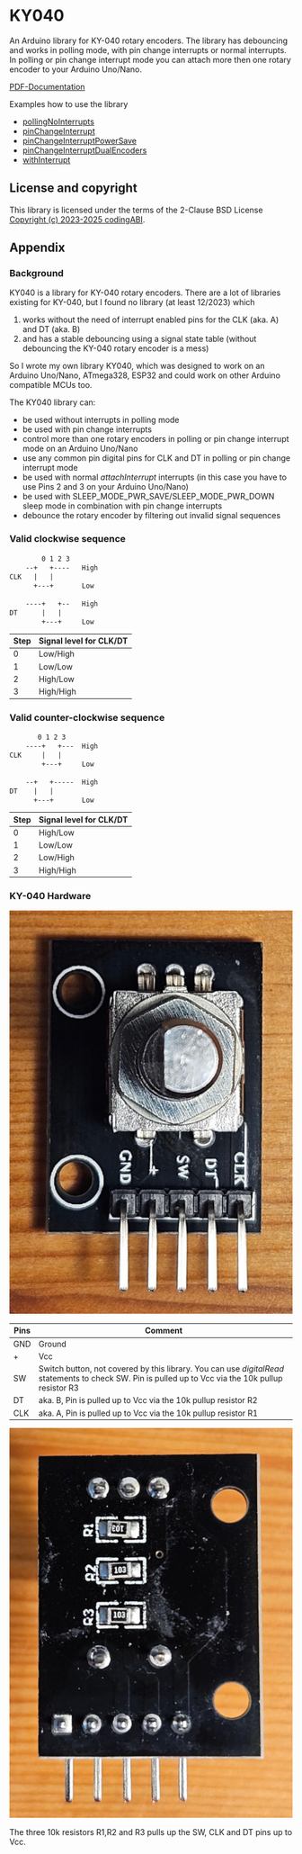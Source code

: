 # KY040
An Arduino library for KY-040 rotary encoders. The library has debouncing and works in polling mode, with pin change interrupts or normal interrupts. In polling or pin change interrupt mode you can attach more then one rotary encoder to your Arduino Uno/Nano.

[PDF-Documentation](KY040.pdf)

Examples how to use the library
- [pollingNoInterrupts](/examples/pollingNoInterrupts/pollingNoInterrupts.ino)
- [pinChangeInterrupt](/examples/pinChangeInterrupt/pinChangeInterrupt.ino)
- [pinChangeInterruptPowerSave](/examples/pinChangeInterruptPowerSave/pinChangeInterruptPowerSave.ino)
- [pinChangeInterruptDualEncoders](/examples/pinChangeInterruptDualEncoders/pinChangeInterruptDualEncoders.ino)
- [withInterrupt](/examples/withInterrupt/withInterrupt.ino)

## License and copyright
This library is licensed under the terms of the 2-Clause BSD License [Copyright (c) 2023-2025 codingABI](LICENSE.txt). 

## Appendix
### Background
KY040 is a library for KY-040 rotary encoders. There are a lot of libraries existing for KY-040, but I found no library (at least 12/2023) which 

1. works without the need of interrupt enabled pins for the CLK (aka. A) and DT (aka. B)
2. and has a stable debouncing using a signal state table (without debouncing the KY-040 rotary encoder is a mess)

So I wrote my own library KY040, which was designed to work on an Arduino Uno/Nano, ATmega328, ESP32 and could work on other Arduino compatible MCUs too.

The KY040 library can:
- be used without interrupts in polling mode
- be used with pin change interrupts
- control more than one rotary encoders in polling or pin change interrupt mode on an Arduino Uno/Nano
- use any common pin digital pins for CLK and DT in polling or pin change interrupt mode
- be used with normal *attachInterrupt* interrupts (in this case you have to use Pins 2 and 3 on your Arduino Uno/Nano)
- be used with SLEEP_MODE_PWR_SAVE/SLEEP_MODE_PWR_DOWN sleep mode in combination with pin change interrupts
- debounce the rotary encoder by filtering out invalid signal sequences

### Valid clockwise sequence

```
        0 1 2 3
    --+   +----   High
CLK   |   |
      +---+       Low
      
    ----+   +--   High
DT      |   |
        +---+     Low
```
| Step  | Signal level for CLK/DT |
| ------------- | ------------- |
| 0  | Low/High  |
| 1  | Low/Low  |
| 2  | High/Low  |
| 3  | High/High  |

### Valid counter-clockwise sequence

```
       0 1 2 3
    ----+   +---  High
CLK     |   |
        +---+     Low
        
    --+   +-----  High
DT    |   |
      +---+       Low
```

| Step  | Signal level for CLK/DT |
| ------------- | ------------- |
| 0  | High/Low  |
| 1  | Low/Low  |
| 2  | Low/High  |
| 3  | High/High  |
 
### KY-040 Hardware

![Frontside](assets/images/KY-040_Frontside.jpg)

| Pins  | Comment |
| ------------- | ------------- |
| GND  | Ground  |
| +  |  Vcc |
| SW  | Switch button, not covered by this library. You can use *digitalRead* statements to check SW. Pin is pulled up to Vcc via the 10k pullup resistor R3 |
| DT  | aka. B, Pin is pulled up to Vcc via the 10k pullup resistor R2 |
| CLK  | aka. A, Pin is pulled up to Vcc via the 10k pullup resistor R1 |

![Backside](assets/images/KY-040_Backside.jpg)

The three 10k resistors R1,R2 and R3 pulls up the SW, CLK and DT pins up to Vcc. 
